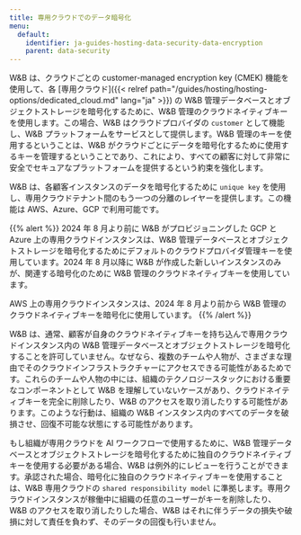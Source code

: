 ```yaml
---
title: 専用クラウドでのデータ暗号化
menu:
  default:
    identifier: ja-guides-hosting-data-security-data-encryption
    parent: data-security
---
```


W&B は、クラウドごとの customer-managed encryption key (CMEK) 機能を使用して、各 [専用クラウド]({{< relref path="/guides/hosting/hosting-options/dedicated_cloud.md" lang="ja" >}}) の W&B 管理データベースとオブジェクトストレージを暗号化するために、W&B 管理のクラウドネイティブキーを使用します。この場合、W&B はクラウドプロバイダの `customer` として機能し、W&B プラットフォームをサービスとして提供します。W&B 管理のキーを使用するということは、W&B がクラウドごとにデータを暗号化するために使用するキーを管理するということであり、これにより、すべての顧客に対して非常に安全でセキュアなプラットフォームを提供するという約束を強化します。

W&B は、各顧客インスタンスのデータを暗号化するために `unique key` を使用し、専用クラウドテナント間のもう一つの分離のレイヤーを提供します。この機能は AWS、Azure、GCP で利用可能です。

{{% alert %}}
2024 年 8 月より前に W&B がプロビジョニングした GCP と Azure 上の専用クラウドインスタンスは、W&B 管理データベースとオブジェクトストレージを暗号化するためにデフォルトのクラウドプロバイダ管理キーを使用しています。2024 年 8 月以降に W&B が作成した新しいインスタンスのみが、関連する暗号化のために W&B 管理のクラウドネイティブキーを使用しています。

AWS 上の専用クラウドインスタンスは、2024 年 8 月より前から W&B 管理のクラウドネイティブキーを暗号化に使用しています。
{{% /alert %}}

W&B は、通常、顧客が自身のクラウドネイティブキーを持ち込んで専用クラウドインスタンス内の W&B 管理データベースとオブジェクトストレージを暗号化することを許可していません。なぜなら、複数のチームや人物が、さまざまな理由でそのクラウドインフラストラクチャーにアクセスできる可能性があるためです。これらのチームや人物の中には、組織のテクノロジースタックにおける重要なコンポーネントとして W&B を理解していないケースがあり、クラウドネイティブキーを完全に削除したり、W&B のアクセスを取り消したりする可能性があります。このような行動は、組織の W&B インスタンス内のすべてのデータを破損させ、回復不可能な状態にする可能性があります。

もし組織が専用クラウドを AI ワークフローで使用するために、W&B 管理データベースとオブジェクトストレージを暗号化するために独自のクラウドネイティブキーを使用する必要がある場合、W&B は例外的にレビューを行うことができます。承認された場合、暗号化に独自のクラウドネイティブキーを使用することは、W&B 専用クラウドの `shared responsibility model` に準拠します。専用クラウドインスタンスが稼働中に組織の任意のユーザーがキーを削除したり、W&B のアクセスを取り消したりした場合、W&B はそれに伴うデータの損失や破損に対して責任を負わず、そのデータの回復も行いません。